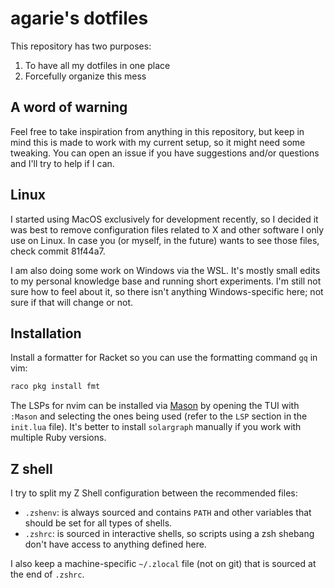 # agarie's dotfiles

This repository has two purposes:

1. To have all my dotfiles in one place
2. Forcefully organize this mess

## A word of warning

Feel free to take inspiration from anything in this repository, but keep in
mind this is made to work with my current setup, so it might need some
tweaking. You can open an issue if you have suggestions and/or questions and
I'll try to help if I can.

## Linux

I started using MacOS exclusively for development recently, so I decided it was
best to remove configuration files related to X and other software I only use
on Linux. In case you (or myself, in the future) wants to see those files,
check commit 81f44a7.

I am also doing some work on Windows via the WSL. It's mostly small edits to my
personal knowledge base and running short experiments. I'm still not sure how
to feel about it, so there isn't anything Windows-specific here; not sure if
that will change or not.

## Installation

Install a formatter for Racket so you can use the formatting command `gq` in vim:

```sh
raco pkg install fmt
```

The LSPs for nvim can be installed via
[Mason](https://github.com/mason-org/mason.nvim) by opening the TUI with
`:Mason` and selecting the ones being used (refer to the `LSP` section in the
`init.lua` file). It's better to install `solargraph` manually if you work with
multiple Ruby versions.

## Z shell

I try to split my Z Shell configuration between the recommended files:

* `.zshenv`: is always sourced and contains `PATH` and other variables that should be set for all types of shells.
* `.zshrc`: is sourced in interactive shells, so scripts using a zsh shebang don't have access to anything defined here.

I also keep a machine-specific `~/.zlocal` file (not on git) that is sourced at the end of `.zshrc`.
